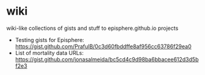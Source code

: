 # wiki
wiki-like collections of gists and stuff to episphere.github.io projects

* Testing gists for Episphere: https://gist.github.com/PrafulB/0c3d60fbddffe8af956cc63786f29ea0
* List of mortality data URLs: https://gist.github.com/jonasalmeida/bc5cd4c9d98ba6bbacee612d3d5bf2e3
